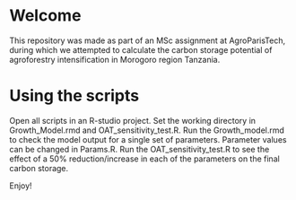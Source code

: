 # Welcome
This repository was made as part of an MSc assignment at AgroParisTech, during which we attempted to calculate the carbon storage potential of agroforestry intensification in Morogoro region Tanzania. 

# Using the scripts
Open all scripts in an R-studio project. Set the working directory in Growth_Model.rmd and OAT_sensitivity_test.R. Run the Growth_model.rmd to check the model output for a single set of parameters.
Parameter values can be changed in Params.R. Run the OAT_sensitivity_test.R to see the effect of a 50% reduction/increase in each of the parameters on the final carbon storage. 

Enjoy!
